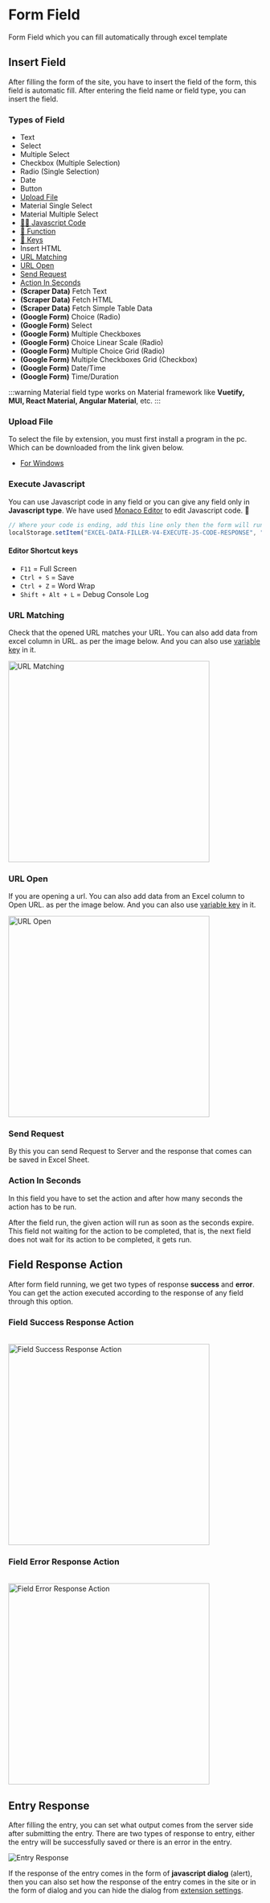 # Form Field

Form Field which you can fill automatically through excel template

## Insert Field

After filling the form of the site, you have to insert the field of the form, this field is automatic fill. After entering the field name or field type, you can insert the field.

### Types of Field

- Text
- Select
- Multiple Select
- Checkbox (Multiple Selection)
- Radio (Single Selection)
- Date
- Button
- [Upload File](#upload-file)
- Material Single Select
- Material Multiple Select
- [👩‍💻 Javascript Code](#execute-javascript)
- [🚀 Function](/documentation/functions.html#predefined-function)
- [🔑 Keys](/documentation/keys.html#special-key)
- Insert HTML
- [URL Matching](#url-matching)
- [URL Open](#url-open)
- [Send Request](#send-request)
- [Action In Seconds](#action-in-seconds)
- **(Scraper Data)** Fetch Text
- **(Scraper Data)** Fetch HTML
- **(Scraper Data)** Fetch Simple Table Data
- **(Google Form)** Choice (Radio)
- **(Google Form)** Select
- **(Google Form)** Multiple Checkboxes
- **(Google Form)** Choice Linear Scale (Radio)
- **(Google Form)** Multiple Choice Grid (Radio)
- **(Google Form)** Multiple Checkboxes Grid (Checkbox)
- **(Google Form)** Date/Time
- **(Google Form)** Time/Duration

:::warning
Material field type works on Material framework like **Vuetify, MUI, React Material, Angular Material**, etc.
:::

### Upload File

To select the file by extension, you must first install a program in the pc. Which can be downloaded from the link given below.

- [For Windows](/install-edf-file-picker.exe)

### Execute Javascript

You can use Javascript code in any field or you can give any field only in **Javascript type**. We have used [Monaco Editor](https://microsoft.github.io/monaco-editor/) to edit Javascript code. 🚀

```js
// Where your code is ending, add this line only then the form will run further.
localStorage.setItem("EXCEL-DATA-FILLER-V4-EXECUTE-JS-CODE-RESPONSE", "1");
```

#### Editor Shortcut keys

- `F11` = Full Screen
- `Ctrl + S` = Save
- `Ctrl + Z` = Word Wrap
- `Shift + Alt + L` = Debug Console Log

### URL Matching

Check that the opened URL matches your URL. You can also add data from excel column in URL. as per the image below. And you can also use [variable key](/documentation/keys.html#variable-keys) in it.

<img src="/image/url-matching-01.png" width="400" height="400" alt="URL Matching">

### URL Open

If you are opening a url. You can also add data from an Excel column to Open URL. as per the image below. And you can also use [variable key](/documentation/keys.html#variable-keys) in it.

<img src="/image/url-open-01.png" width="400" height="400" alt="URL Open">

### Send Request

By this you can send Request to Server and the response that comes can be saved in Excel Sheet.

### Action In Seconds

In this field you have to set the action and after how many seconds the action has to be run.

After the field run, the given action will run as soon as the seconds expire. This field not waiting for the action to be completed, that is, the next field does not wait for its action to be completed, it gets run.

## Field Response Action

After form field running, we get two types of response **success** and **error**. You can get the action executed according to the response of any field through this option.

### Field Success Response Action

<br>
<img src="/image/field-success-response-action-01.png" width="400" height="400" alt="Field Success Response Action">

### Field Error Response Action

<br>
<img src="/image/field-error-response-action-01.png" width="400" height="400" alt="Field Error Response Action">

## Entry Response

After filling the entry, you can set what output comes from the server side after submitting the entry. There are two types of response to entry, either the entry will be successfully saved or there is an error in the entry.

![Entry Response](/image/entry-response-01.png)

If the response of the entry comes in the form of **javascript dialog** (alert), then you can also set how the response of the entry comes in the site or in the form of dialog and you can hide the dialog from [extension settings](/documentation/extension.html#settings).
